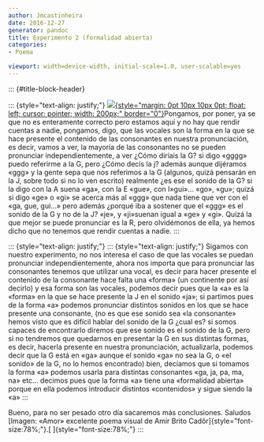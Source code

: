 ```yaml
---
author: Jmcastinheira
date: 2016-12-27
generator: pandoc
title: Experimento 2 (formalidad abierta)
categories:
- Poema

viewport: width=device-width, initial-scale=1.0, user-scalable=yes
---
```


::: {#title-block-header}

::: {style="text-align: justify;"}
[![](http://www.iar.unicamp.br/alunos/poesiavisual/amor.jpg){style="margin: 0pt 10px 10px 0pt; float: left; cursor: pointer; width: 200px;"
border="0"}](http://www.iar.unicamp.br/alunos/poesiavisual/amor.jpg)Pongamos,
por poner, ya se que no es enteramente correcto pero estamos aquí y no
hay que rendir cuentas a nadie, pongamos, digo, que las vocales son la
forma en la que se hace presente el contenido de las consonantes en
nuestra pronunciación, es decir, vamos a ver, la mayoría de las
consonantes no se pueden pronunciar independientemente, a ver ¿Cómo
diríais la G? si digo «gggg» puedo referirme a la G, pero ¿Cómo decís la
j? además aunque dijéramos «ggg» y la gente sepa que nos referimos a la
G (algunos, quizá pensarán en la J, sobre todo si no lo ven escrito)
realmente ¿es ese el sonido de la G? si la digo con la A suena «ga», con
la E «gue», con I»gui»... «go», «gu»; quizá si digo «ge» o «gi» se
acerca más al «ggg» que nada tiene que ver con el «ga, gue, gui...» pero
además ¿porqué iba a sostener que el «ggg» es el sonido de la G y no de
la J? «je», y «ji»suenan igual a «ge» y «gi». Quizá la que mejor se
puede pronunciar es la R, pero olvidémonos de ella, ya hemos dicho que
no tenemos que rendir cuentas a nadie.
:::

::: {style="text-align: justify;"}
::: {style="text-align: justify;"}
    Sigamos con nuestro experimento, no nos interesa el caso de que las vocales se puedan pronunciar independientemente, ahora nos importa que para pronunciar las consonantes tenemos que utilizar una vocal, es decir para hacer presente el contenido de la consonante hace falta una «forma» (un continente por así decirlo) y esa forma son las vocales, podemos decir pues que la «a» es la «forma» en la que se hace presente la J en el sonido «ja»; si partimos pues de la forma «a» podemos pronunciar distintos sonidos en los que se hace presente una consonante, (no es que ese sonido sea «la consonante» hemos visto que es difícil hablar del sonido de la G ¿cual es? si somos capaces de encontrarlo diremos que ese sonido es el sonido de la G, pero si no tendremos que quedarnos en presentar la G en sus distintas formas, es decir, hacerla presente en nuestra pronunciación, actualizarla, podemos decir que la G está en «ga» aunque el sonido «ga» no sea la G, o «el sonido» de la G, no lo hemos encontrado) bien, decíamos que si tomamos la forma «a» podemos usarla para distintas consonantes «ga, ja, pa, ma, na» etc&#8230; decimos pues que la forma «a» tiene una «formalidad abierta» porque en ella podemos introducir distintos «contenidos» y sigue siendo la «a»
:::

Bueno, para no ser pesado otro día sacaremos más conclusiones. Saludos\
[Imagen: «Amor» excelente poema visual de Amir Brito
Cadôr]{style="font-size:78%;"}.[ ]{style="font-size:78%;"}
:::
